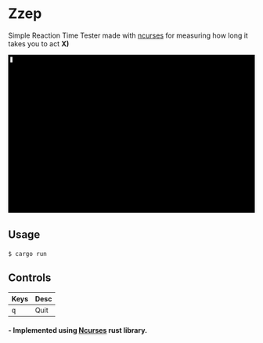 # Zzep
Simple Reaction Time Tester made with [ncurses](https://crates.io/crates/ncurses) for measuring how long it takes you to act **X)**

<img src="assets/zzep_example.gif">

## Usage
```console
$ cargo run
```

## Controls
|Keys|Desc|
|---|---|
|<kbd>q</kbd>|Quit|

#### - Implemented using [Ncurses](https://crates.io/crates/ncurses) rust library.

